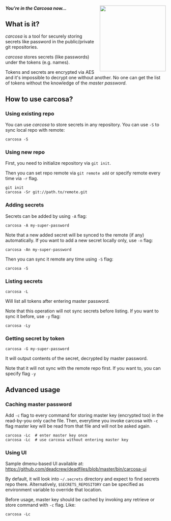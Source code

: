 #### *You're in the Carcosa now&hellip;* <img width="207px" align="right" src="https://cloud.githubusercontent.com/assets/674812/14978039/e1cd0130-113a-11e6-991a-729c40af89ec.png"/>

## What is it?

*carcosa* is a tool for securely storing secrets like password in the
public/private git repositories.

*carcosa* stores secrets (like passwords) under the tokens (e.g. names).

Tokens and secrets are encrypted via AES and it's impossible to decrypt one
without another. No one can get the list of tokens without the knowledge of the
*master password*.

## How to use carcosa?

### Using existing repo

You can use *carcosa* to store secrets in any repository. You can use `-S` to
sync local repo with remote:

```
carcosa -S
```

### Using new repo

First, you need to initialize repository via `git init`.

Then you can set repo remote via `git remote add` or specify remote every
time via `-r` flag.

```
git init
carcosa -Sr git://path.to/remote.git
```

### Adding secrets

Secrets can be added by using `-A` flag:

```
carcosa -A my-super-password
```

Note that a new added secret will be synced to the remote (if any)
automatically. If you want to add a new secret locally only, use `-n` flag:

```
carcosa -An my-super-password
```

Then you can sync it remote any time using `-S` flag:

```
carcosa -S
```

### Listing secrets

```
carcosa -L
```

Will list all tokens after entering master password.

Note that this operation will not sync secrets before listing. If you
want to sync it before, use `-y` flag:

```
carcosa -Ly
```

### Getting secret by token

```
carcosa -G my-super-password
```

It will output contents of the secret, decrypted by master password.

Note that it will not sync with the remote repo first. If you want to, you
can specify flag `-y`

## Advanced usage

### Caching master password

Add `-c` flag to every command for storing master key (encrypted too) in the
read-by-you only cache file. Then, everytime you invoke carcosa with `-c` flag
master key will be read from that file and will not be asked again.

```
carcosa -Lc  # enter master key once
carcosa -Lc  # use carcosa without entering master key
```

### Using UI

Sample dmenu-based UI available at: https://github.com/deadcrew/deadfiles/blob/master/bin/carcosa-ui

By default, it will look into `~/.secrets` directory and expect to find secrets
repo there. Alternatively, `$SECRETS_REPOSITORY` can be specified as
environment variable to override that location.

Before usage, master key should be cached by invoking any retrieve or store
command with `-c` flag. Like:

```
carcosa -Lc
```
